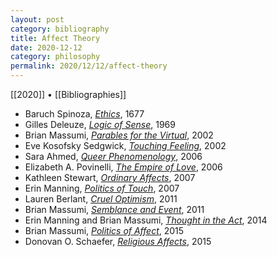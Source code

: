 ```yaml
---
layout: post
category: bibliography
title: Affect Theory
date: 2020-12-12
category: philosophy
permalink: 2020/12/12/affect-theory
---
```


[[2020]] • [[Bibliographies]] 

* Baruch Spinoza, [*Ethics*](https://en.wikipedia.org/wiki/Ethics_(Spinoza_book)), 1677
* Gilles Deleuze, [*Logic of Sense*](https://en.wikipedia.org/wiki/The_Logic_of_Sense), 1969
* Brian Massumi, [*Parables for the Virtual*](https://www.dukeupress.edu/parables-for-the-virtual-twentieth-anniversary-edition), 2002
* Eve Kosofsky Sedgwick, [*Touching Feeling*](https://www.dukeupress.edu/touching-feeling), 2002
* Sara Ahmed, [*Queer Phenomenology*](https://www.dukeupress.edu/queer-phenomenology), 2006
* Elizabeth A. Povinelli, [*The Empire of Love*](https://www.dukeupress.edu/the-empire-of-love), 2006
* Kathleen Stewart, [*Ordinary Affects*](https://www.dukeupress.edu/ordinary-affects), 2007
* Erin Manning, [*Politics of Touch*](https://www.upress.umn.edu/book-division/books/politics-of-touch), 2007
* Lauren Berlant, [*Cruel Optimism*](https://www.dukeupress.edu/cruel-optimism), 2011
* Brian Massumi, [*Semblance and Event*](https://mitpress.mit.edu/9780262525367/semblance-and-event/), 2011
* Erin Manning and Brian Massumi, [*Thought in the Act*](https://www.upress.umn.edu/book-division/books/thought-in-the-act), 2014
* Brian Massumi, [*Politics of Affect*](https://www.wiley.com/en-ca/Politics+of+Affect-p-9780745689821), 2015
* Donovan O. Schaefer, [*Religious Affects*](https://www.dukeupress.edu/religious-affects), 2015
